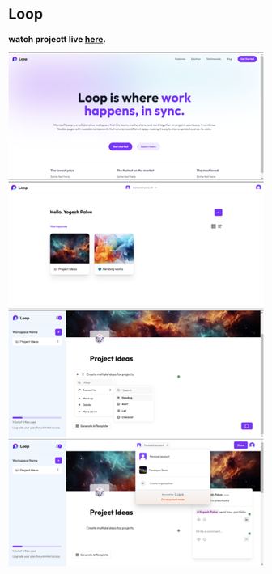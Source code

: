 
# Loop
### watch projectt live [here](https://loop-collab.vercel.app/).

![Homepage](https://github.com/YogeshDPalve/Loop/blob/main/Homepage.png)
![Dashboard](https://github.com/YogeshDPalve/Loop/blob/main/dashboard.png)
![workspace](https://github.com/YogeshDPalve/Loop/blob/main/workspace.png)
![comment](https://github.com/YogeshDPalve/Loop/blob/main/comment.png)
